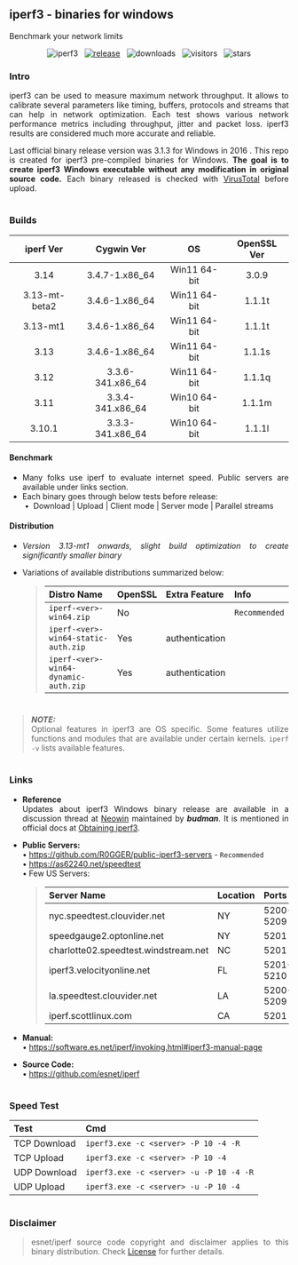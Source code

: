 ##  iperf3 - binaries for windows  
Benchmark your network limits  
<div align="center">

![iperf3](https://img.shields.io/badge/-iperf3-D8BFD8?logo=speedtest&logoColor=3a3a3d)
&nbsp;&nbsp;[![release](https://img.shields.io/github/v/release/ar51an/iperf3-win-builds?display_name=release&logo=rstudio&color=90EE90&logoColor=8FBC8F)](https://github.com/ar51an/iperf3-win-builds/releases/latest/)
&nbsp;&nbsp;![downloads](https://img.shields.io/github/downloads/ar51an/iperf3-win-builds/total?color=orange&label=downloads&logo=github)
&nbsp;&nbsp;![visitors](https://img.shields.io/endpoint?color=4883c2&label=visitors&logo=github&url=https%3A%2F%2Fhits.dwyl.com%2Far51an%2Fiperf3-win-builds.json)
&nbsp;&nbsp;![stars](https://img.shields.io/github/stars/ar51an/iperf3-win-builds?style=social&logo=apachespark)
</div>

<div align="justify">

### Intro
iperf3 can be used to measure maximum network throughput. It allows to calibrate several parameters like timing, buffers, protocols and streams that can help in network optimization. Each test shows various network performance metrics including throughput, jitter and packet loss. iperf3 results are considered much more accurate and reliable.  

Last official binary release version was 3.1.3 for Windows in 2016 . This repo is created for iperf3 pre-compiled binaries for Windows. **The goal is to create iperf3 Windows executable without any modification in original source code.** Each binary released is checked with [VirusTotal](https://www.virustotal.com/gui/home/upload) before upload.  

#
### Builds
|iperf Ver    |Cygwin Ver      |OS          |OpenSSL Ver|
|:-----------:|:--------------:|:----------:|:---------:|
|3.14         |3.4.7-1.x86_64  |Win11 64-bit|3.0.9      |
|3.13-mt-beta2|3.4.6-1.x86_64  |Win11 64-bit|1.1.1t     |
|3.13-mt1     |3.4.6-1.x86_64  |Win11 64-bit|1.1.1t     |
|3.13         |3.4.6-1.x86_64  |Win11 64-bit|1.1.1s     |
|3.12         |3.3.6-341.x86_64|Win11 64-bit|1.1.1q     |
|3.11         |3.3.4-341.x86_64|Win10 64-bit|1.1.1m     |
|3.10.1       |3.3.3-341.x86_64|Win10 64-bit|1.1.1l     |

#### Benchmark
* Many folks use iperf to evaluate internet speed. Public servers are available under links section.  
* Each binary goes through below tests before release:  
&nbsp;•&nbsp; Download | Upload | Client mode | Server mode | Parallel streams  

#### Distribution
* _Version 3.13-mt1 onwards, slight build optimization to create significantly smaller binary_

* Variations of available distributions summarized below:
  
  > |Distro Name                         |OpenSSL|Extra Feature |Info         |
  > |:-----------------------------------|:------|:-------------|:------------|
  > |`iperf-<ver>-win64.zip`             |No     |              |`Recommended`|
  > |`iperf-<ver>-win64-static-auth.zip` |Yes    |authentication|             |
  > |`iperf-<ver>-win64-dynamic-auth.zip`|Yes    |authentication|             |

#
> **_NOTE:_**  
> Optional features in iperf3 are OS specific. Some features utilize functions and modules that are available under certain  kernels. `iperf -v` lists available features.  
#

### Links
* **Reference**  
Updates about iperf3 Windows binary release are available in a discussion thread at [Neowin](https://www.neowin.net/forum/topic/1234695-iperf/) maintained by _**budman**_. It is mentioned in official docs at [Obtaining iperf3](https://github.com/esnet/iperf/blob/master/docs/obtaining.rst).
* **Public Servers:**  
  • https://github.com/R0GGER/public-iperf3-servers - `Recommended`  
  • https://as62240.net/speedtest  
  • Few US Servers:

  > |Server Name                         |Location|Ports    |
  > |:-----------------------------------|:-------|:--------|
  > |nyc.speedtest.clouvider.net         |NY      |5200-5209|
  > |speedgauge2.optonline.net           |NY      |5201     |
  > |charlotte02.speedtest.windstream.net|NC      |5201     |
  > |iperf3.velocityonline.net           |FL      |5201-5210|
  > |la.speedtest.clouvider.net          |LA      |5200-5209|
  > |iperf.scottlinux.com                |CA      |5201     |

* **Manual:**  
  • https://software.es.net/iperf/invoking.html#iperf3-manual-page
* **Source Code:**  
  • https://github.com/esnet/iperf

#
### Speed Test
|Test        |Cmd                                    |
|:-----------|:--------------------------------------|
|TCP Download|`iperf3.exe -c <server> -P 10 -4 -R`   |
|TCP Upload  |`iperf3.exe -c <server> -P 10 -4`      |
|UDP Download|`iperf3.exe -c <server> -u -P 10 -4 -R`|
|UDP Upload  |`iperf3.exe -c <server> -u -P 10 -4`   |
  
#
### Disclaimer  
> esnet/iperf source code copyright and disclaimer applies to this binary distribution. Check [License](https://github.com/esnet/iperf/blob/master/LICENSE) for further details.
</div>
